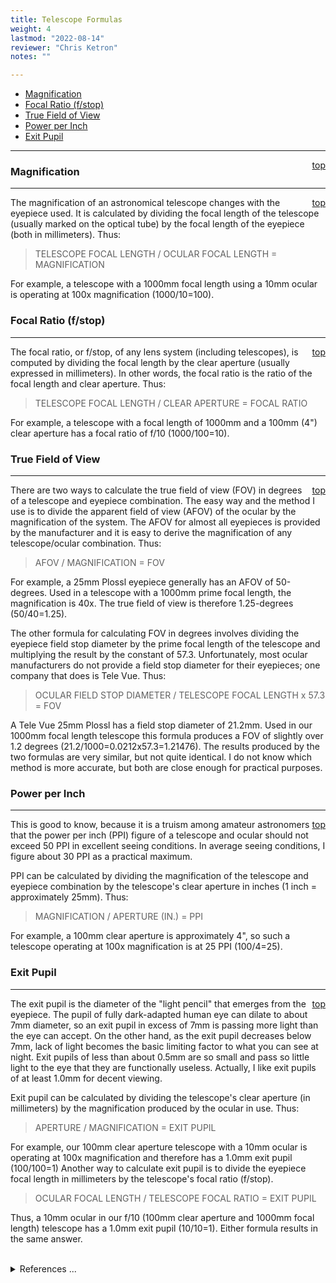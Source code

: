 ```yaml
---
title: Telescope Formulas
weight: 4
lastmod: "2022-08-14"
reviewer: "Chris Ketron"
notes: ""

---
```


- [Magnification](#magnification)
- [Focal Ratio (f/stop)](#focal-ratio-fstop)
- [True Field of View](#true-field-of-view)
- [Power per Inch](#power-per-inch)
- [Exit Pupil](#exit-pupil)

---
<span style='float:right;'>[top](#)</span>

### Magnification

---
<span style='float:right;'>[top](#)</span>

The magnification of an astronomical telescope changes with the eyepiece used. It is calculated by dividing the focal length of the telescope (usually marked on the optical tube) by the focal length of the eyepiece (both in millimeters). Thus:

>    TELESCOPE FOCAL LENGTH / OCULAR FOCAL LENGTH = MAGNIFICATION

For example, a telescope with a 1000mm focal length using a 10mm ocular is operating at 100x magnification (1000/10=100).

### Focal Ratio (f/stop)

---
<span style='float:right;'>[top](#)</span>

The focal ratio, or f/stop, of any lens system (including telescopes), is computed by dividing the focal length by the clear aperture (usually expressed in millimeters). In other words, the focal ratio is the ratio of the focal length and clear aperture. Thus:

>    TELESCOPE FOCAL LENGTH / CLEAR APERTURE = FOCAL RATIO

For example, a telescope with a focal length of 1000mm and a 100mm (4") clear aperture has a focal ratio of f/10 (1000/100=10).

### True Field of View

---
<span style='float:right;'>[top](#)</span>

There are two ways to calculate the true field of view (FOV) in degrees of a telescope and eyepiece combination. The easy way and the method I use is to divide the apparent field of view (AFOV) of the ocular by the magnification of the system. The AFOV for almost all eyepieces is provided by the manufacturer and it is easy to derive the magnification of any telescope/ocular combination. Thus:

>    AFOV / MAGNIFICATION = FOV

For example, a 25mm Plossl eyepiece generally has an AFOV of 50-degrees. Used in a telescope with a 1000mm prime focal length, the magnification is 40x. The true field of view is therefore 1.25-degrees (50/40=1.25).


The other formula for calculating FOV in degrees involves dividing the eyepiece field stop diameter by the prime focal length of the telescope and multiplying the result by the constant of 57.3. Unfortunately, most ocular manufacturers do not provide a field stop diameter for their eyepieces; one company that does is Tele Vue. Thus:

>    OCULAR FIELD STOP DIAMETER / TELESCOPE FOCAL LENGTH x 57.3 = FOV

A Tele Vue 25mm Plossl has a field stop diameter of 21.2mm. Used in our 1000mm focal length telescope this formula produces a FOV of slightly over 1.2 degrees (21.2/1000=0.0212x57.3=1.21476). The results produced by the two formulas are very similar, but not quite identical. I do not know which method is more accurate, but both are close enough for practical purposes.

### Power per Inch

---
<span style='float:right;'>[top](#)</span>

This is good to know, because it is a truism among amateur astronomers that the power per inch (PPI) figure of a telescope and ocular should not exceed 50 PPI in excellent seeing conditions. In average seeing conditions, I figure about 30 PPI as a practical maximum.

PPI can be calculated by dividing the magnification of the telescope and eyepiece combination by the telescope's clear aperture in inches (1 inch = approximately 25mm). Thus:

>    MAGNIFICATION / APERTURE (IN.) = PPI

For example, a 100mm clear aperture is approximately 4", so such a telescope operating at 100x magnification is at 25 PPI (100/4=25).

### Exit Pupil

---
<span style='float:right;'>[top](#)</span>

The exit pupil is the diameter of the "light pencil" that emerges from the eyepiece. The pupil of fully dark-adapted human eye can dilate to about 7mm diameter, so an exit pupil in excess of 7mm is passing more light than the eye can accept. On the other hand, as the exit pupil decreases below 7mm, lack of light becomes the basic limiting factor to what you can see at night. Exit pupils of less than about 0.5mm are so small and pass so little light to the eye that they are functionally useless. Actually, I like exit pupils of at least 1.0mm for decent viewing.

Exit pupil can be calculated by dividing the telescope's clear aperture (in millimeters) by the magnification produced by the ocular in use. Thus:

>    APERTURE / MAGNIFICATION = EXIT PUPIL

For example, our 100mm clear aperture telescope with a 10mm ocular is operating at 100x magnification and therefore has a 1.0mm exit pupil (100/100=1)
Another way to calculate exit pupil is to divide the eyepiece focal length in millimeters by the telescope's focal ratio (f/stop).

>    OCULAR FOCAL LENGTH / TELESCOPE FOCAL RATIO = EXIT PUPIL

Thus, a 10mm ocular in our f/10 (100mm clear aperture and 1000mm focal length) telescope has a 1.0mm exit pupil (10/10=1). Either formula results in the same answer.

</br>

<details>
<summary>References ...</summary>

|   |   |   | 
|---|---|---|
|**Item**|**Updated**|**Notes**|
| Simple Formulas for the Telescope | 2018-07-03 | Adapted from [https://www.skyandtelescope.com/observing/stargazers-corner/simple-formulas-for-the-telescope-owner/](https://www.skyandtelescope.com/observing/stargazers-corner/simple-formulas-for-the-telescope-owner/) |
</details>

